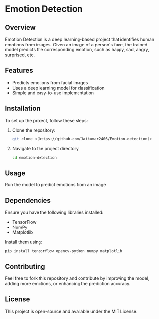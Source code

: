 # Emotion Detection

## Overview
Emotion Detection is a deep learning-based project that identifies human emotions from images. Given an image of a person's face, the trained model predicts the corresponding emotion, such as happy, sad, angry, surprised, etc.

## Features
- Predicts emotions from facial images
- Uses a deep learning model for classification
- Simple and easy-to-use implementation

## Installation
To set up the project, follow these steps:

1. Clone the repository:
   ```bash
   git clone <(https://github.com/Jaikumar2406/Emotion-detection)>
   ```
2. Navigate to the project directory:
   ```bash
   cd emotion-detection
   ```

## Usage
Run the model to predict emotions from an image

## Dependencies
Ensure you have the following libraries installed:
- TensorFlow
- NumPy
- Matplotlib

Install them using:
```bash
pip install tensorflow opencv-python numpy matplotlib
```

## Contributing
Feel free to fork this repository and contribute by improving the model, adding more emotions, or enhancing the prediction accuracy.

## License
This project is open-source and available under the MIT License.

